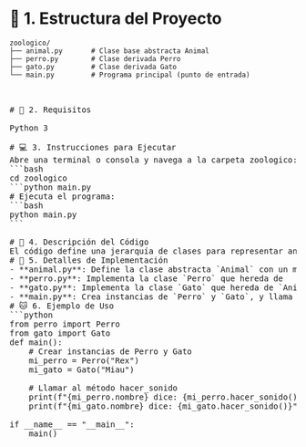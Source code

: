 # 📁 1. Estructura del Proyecto
<pre><code>zoologico/
├── animal.py       # Clase base abstracta Animal
├── perro.py        # Clase derivada Perro
├── gato.py         # Clase derivada Gato
└── main.py         # Programa principal (punto de entrada)<pre></code>

# 🐍 2. Requisitos

Python 3

# 💻 3. Instrucciones para Ejecutar
Abre una terminal o consola y navega a la carpeta zoologico:
```bash
cd zoologico
```python main.py
# Ejecuta el programa:
```bash
python main.py      
```

# 📝 4. Descripción del Código
El código define una jerarquía de clases para representar animales en un zoológico. La clase base `Animal` es abstracta y define un método abstracto `hacer_sonido`. Las clases derivadas `Perro` y `Gato` implementan este método con sonidos específicos. El programa principal crea instancias de estas clases y llama a sus métodos para mostrar los sonidos que hacen.
# 🐶 5. Detalles de Implementación
- **animal.py**: Define la clase abstracta `Animal` con un método abstracto `hacer_sonido`.
- **perro.py**: Implementa la clase `Perro` que hereda de   `Animal` y define el método `hacer_sonido` para devolver "Guau!".
- **gato.py**: Implementa la clase `Gato` que hereda de `Animal` y define el método `hacer_sonido` para devolver "Miau!".
- **main.py**: Crea instancias de `Perro` y `Gato`, y llama a sus métodos `hacer_sonido` para imprimir los sonidos que hacen.
# 🐱 6. Ejemplo de Uso      
```python
from perro import Perro             
from gato import Gato
def main():
    # Crear instancias de Perro y Gato
    mi_perro = Perro("Rex")
    mi_gato = Gato("Miau")

    # Llamar al método hacer_sonido
    print(f"{mi_perro.nombre} dice: {mi_perro.hacer_sonido()}")
    print(f"{mi_gato.nombre} dice: {mi_gato.hacer_sonido()}")

if __name__ == "__main__":
    main()